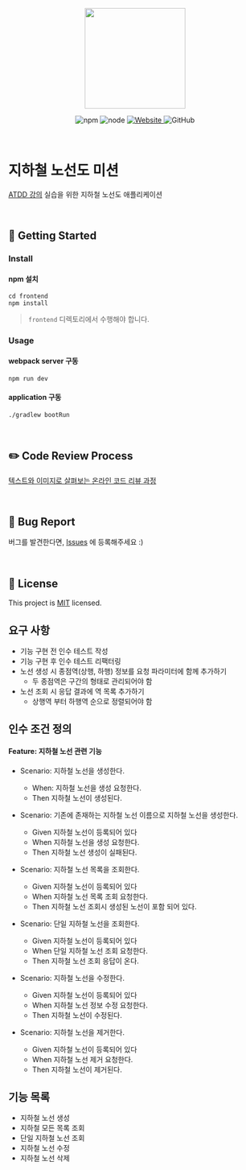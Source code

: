 <p align="center">
    <img width="200px;" src="https://raw.githubusercontent.com/woowacourse/atdd-subway-admin-frontend/master/images/main_logo.png"/>
</p>
<p align="center">
  <img alt="npm" src="https://img.shields.io/badge/npm-%3E%3D%205.5.0-blue">
  <img alt="node" src="https://img.shields.io/badge/node-%3E%3D%209.3.0-blue">
  <a href="https://edu.nextstep.camp/c/R89PYi5H" alt="nextstep atdd">
    <img alt="Website" src="https://img.shields.io/website?url=https%3A%2F%2Fedu.nextstep.camp%2Fc%2FR89PYi5H">
  </a>
  <img alt="GitHub" src="https://img.shields.io/github/license/next-step/atdd-subway-admin">
</p>

<br>

# 지하철 노선도 미션
[ATDD 강의](https://edu.nextstep.camp/c/R89PYi5H) 실습을 위한 지하철 노선도 애플리케이션

<br>

## 🚀 Getting Started

### Install
#### npm 설치
```
cd frontend
npm install
```
> `frontend` 디렉토리에서 수행해야 합니다.

### Usage
#### webpack server 구동
```
npm run dev
```
#### application 구동
```
./gradlew bootRun
```
<br>

## ✏️ Code Review Process
[텍스트와 이미지로 살펴보는 온라인 코드 리뷰 과정](https://github.com/next-step/nextstep-docs/tree/master/codereview)

<br>

## 🐞 Bug Report

버그를 발견한다면, [Issues](https://github.com/next-step/atdd-subway-admin/issues) 에 등록해주세요 :)

<br>

## 📝 License

This project is [MIT](https://github.com/next-step/atdd-subway-admin/blob/master/LICENSE.md) licensed.


##  요구 사항
*   기능 구현 전 인수 테스트 작성
*   기능 구현 후 인수 테스트 리팩터링
*   노선 생성 시 종점역(상행, 하행) 정보를 요청 파라미터에 함께 추가하기
    *   두 종점역은 구간의 형태로 관리되어야 함
*   노선 조회 시 응답 결과에 역 목록 추가하기
    *   상행역 부터 하행역 순으로 정렬되어야 함


##  인수 조건 정의
#### Feature: 지하철 노선 관련 기능

*   Scenario: 지하철 노선을 생성한다.
    *   When: 지하철 노선을 생성 요청한다.
    *   Then 지하철 노선이 생성된다.
    

*   Scenario: 기존에 존재하는 지하철 노선 이름으로 지하철 노선을 생성한다.
    *   Given 지하철 노선이 등록되어 있다
    *   When 지하철 노선을 생성 요청한다.
    *   Then 지하철 노선 생성이 실패된다.

    
*   Scenario: 지하철 노선 목록을 조회한다.
    *   Given 지하철 노선이 등록되어 있다
    *   When 지하철 노선 목록 조회 요청한다.
    *   Then 지하철 노선 조회시 생성된 노선이 포함 되어 있다.


*   Scenario: 단일 지하철 노선을 조회한다.
    *   Given 지하철 노선이 등록되어 있다
    *   When 단일 지하철 노선 조회 요청한다.
    *   Then 지하철 노선 조회 응답이 온다.


*   Scenario: 지하철 노선을 수정한다.
    *   Given 지하철 노선이 등록되어 있다
    *   When 지하철 노선 정보 수정 요청한다.
    *   Then 지하철 노선이 수정된다.    


*   Scenario: 지하철 노선을 제거한다.
    *   Given 지하철 노선이 등록되어 있다
    *   When 지하철 노선 제거 요청한다.
    *   Then 지하철 노선이 제거된다.

##  기능 목록
*   지하철 노선 생성
*   지하철 모든 목록 조회
*   단일 지하철 노선 조회
*   지하철 노선 수정
*   지하철 노선 삭제

